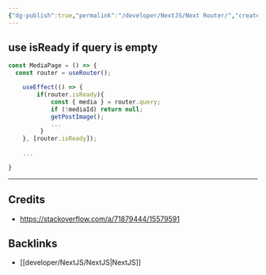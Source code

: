 ```yaml
---
{"dg-publish":true,"permalink":"/developer/NextJS/Next Router/","created":"2024-02-29T22:19:56.121-06:00","updated":"2024-03-01T00:21:11.000-06:00"}
---
```


## use isReady if query is empty 
```javascript
const MediaPage = () => {
  const router = useRouter();

    useEffect(() => {
        if(router.isReady){
            const { media } = router.query;
            if (!mediaId) return null;
            getPostImage();
            ...
         }
    }, [router.isReady]);
   
    ...

}
```

---
## Credits
- https://stackoverflow.com/a/71879444/15579591

## Backlinks
- [[developer/NextJS/NextJS\|NextJS]]